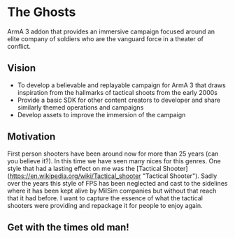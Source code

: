 # The Ghosts

ArmA 3 addon that provides an immersive campaign focused around an elite company of soldiers
who are the vanguard force in a theater of conflict.


## Vision

* To develop a believable and replayable campaign for ArmA 3 that draws inspiration from the hallmarks of tactical shoots from the early 2000s
* Provide a basic SDK for other content creators to developer and share similarly themed operations and campaigns
* Develop assets to improve the immersion of the campaign

## Motivation

First person shooters have been around now for more than 25 years (can you believe it?). In this time we have seen many nices for this genres.
One style that had a lasting effect on me was the [Tactical Shooter] (https://en.wikipedia.org/wiki/Tactical_shooter "Tactical Shooter").
Sadly over the years this style of FPS has been neglected and cast to the sidelines where it has been kept alive by MilSim companies
but without that reach that it had before.
I want to capture the essence of what the tactical shooters were providing and repackage it for people to enjoy again.

## Get with the times old man!

